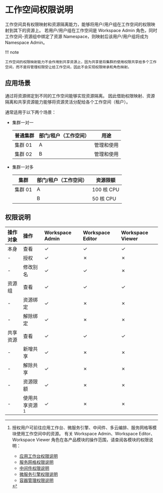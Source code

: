 # 工作空间权限说明

工作空间具有权限映射和资源隔离能力，能够将用户/用户组在工作空间的权限映射到其下的资源上。
若用户/用户组在工作空间是 Workspace Admin 角色，同时工作空间-资源组中绑定了资源 Namespace，则映射后该用户/用户组将成为 Namespace Admin。

!!! note

    工作空间的权限映射能力不会作用到共享资源上，因为共享是将集群的使用权限共享给多个工作空间，而不是将管理权限受让给工作空间，因此不会实现权限继承和角色映射。

## 应用场景

通过将资源绑定到不同的工作空间能够实现资源隔离。
因此借助权限映射、资源隔离和共享资源能力能够将资源灵活分配给各个工作空间（租户）。

通常适用于以下两个场景：

- 集群一对一

    | 普通集群 | 部门/租户（工作空间） | 用途       |
    | -------- | ---------------- | -------- |
    | 集群 01  | A                | 管理和使用 |
    | 集群 02  | B                | 管理和使用 |

- 集群一对多

    | 集群    | 部门/租户（工作空间） | 资源限额   |
    | ------- | ---------------- | ---------- |
    | 集群 01 | A                | 100 核 CPU |
    |         | B                | 50 核 CPU  |

## 权限说明

| 操作对象 | 操作              | Workspace Admin | Workspace Editor | Workspace Viewer |
| :------- | :---------------- | :-------------- | :--------------- | :--------------- |
| 本身     | 查看              | &check;         | &check;          | &check;          |
| -        | 授权              | &check;         | &cross;          | &cross;          |
| -        | 修改别名          | &check;         | &check;          | &cross;          |
| 资源组   | 查看              | &check;         | &check;          | &check;          |
| -        | 资源绑定          | &check;         | &cross;          | &cross;          |
| -        | 解除绑定          | &check;         | &cross;          | &cross;          |
| 共享资源 | 查看              | &check;         | &check;          | &check;          |
| -        | 新增共享          | &check;         | &cross;          | &cross;          |
| -        | 解除共享          | &check;         | &cross;          | &cross;          |
| -        | 资源限额          | &check;         | &cross;          | &cross;          |
| -        | 使用共享资源 [^1] | &check;         | &cross;          | &cross;          |

[^1]:
    授权用户可前往应用工作台、微服务引擎、中间件、多云编排、服务网格等模块使用工作空间中的资源。
    有关 Workspace Admin、Workspace Editor、Workspace Viewer 角色在各产品模块的操作范围，请查阅各模块的权限说明：

    - [应用工作台权限说明](../../permissions/amamba.md)
    - [服务网格权限说明](../../permissions/mspider.md)
    - [中间件权限说明](../../permissions/mcamel.md)
    - [微服务引擎权限说明](../../permissions/skoala.md)
    - [容器管理权限说明](../../../kpanda/07UserGuide/Permissions/PermissionBrief.md)
